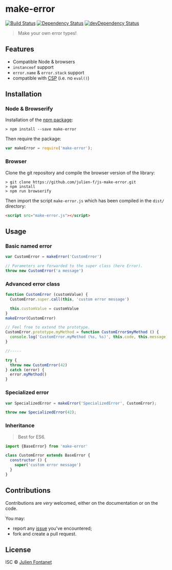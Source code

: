 # make-error

[![Build Status](https://img.shields.io/travis/julien-f/js-make-error/master.svg)](http://travis-ci.org/julien-f/js-make-error)
[![Dependency Status](https://david-dm.org/julien-f/js-make-error/status.svg?theme=shields.io)](https://david-dm.org/julien-f/js-make-error)
[![devDependency Status](https://david-dm.org/julien-f/js-make-error/dev-status.svg?theme=shields.io)](https://david-dm.org/julien-f/js-make-error#info=devDependencies)

> Make your own error types!


## Features

- Compatible Node & browsers
- `instanceof` support
- `error.name` & `error.stack` support
- compatible with [CSP](https://en.wikipedia.org/wiki/Content_Security_Policy) (i.e. no `eval()`)

## Installation

### Node & Browserify

Installation of the [npm package](https://npmjs.org/package/make-error):

```
> npm install --save make-error
```

Then require the package:

```javascript
var makeError = require('make-error');
```

### Browser

Clone the git repository and compile the browser version of the
library:

```
> git clone https://github.com/julien-f/js-make-error.git
> npm install
> npm run browserify
```

Then import the script `make-error.js` which has been compiled in the
`dist/` directory:

```html
<script src="make-error.js"></script>
```

## Usage

### Basic named error

```javascript
var CustomError = makeError('CustomError')

// Parameters are forwarded to the super class (here Error).
throw new CustomError('a message')
```

### Advanced error class

```javascript
function CustomError (customValue) {
  CustomError.super.call(this, 'custom error message')

  this.customValue = customValue
}
makeError(CustomError)

// Feel free to extend the prototype.
CustomError.prototype.myMethod = function CustomError$myMethod () {
  console.log('CustomError.myMethod (%s, %s)', this.code, this.message)
}

//-----

try {
  throw new CustomError(42)
} catch (error) {
  error.myMethod()
}
```

### Specialized error

```javascript
var SpecializedError = makeError('SpecializedError', CustomError);

throw new SpecializedError(42);
```

### Inheritance

> Best for ES6.

```javascript
import {BaseError} from 'make-error'

class CustomError extends BaseError {
  constructor () {
    super('custom error message')
  }
}
```

## Contributions

Contributions are *very* welcomed, either on the documentation or on
the code.

You may:

- report any [issue](https://github.com/julien-f/js-make-error/issues)
  you've encountered;
- fork and create a pull request.

## License

ISC © [Julien Fontanet](http://julien.isonoe.net)
